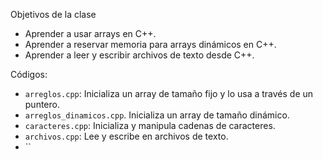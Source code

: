 Objetivos de la clase
- Aprender a usar arrays en C++.
- Aprender a reservar memoria para arrays dinámicos en C++.
- Aprender a leer y escribir archivos de texto desde C++.

Códigos:
- `arreglos.cpp`: Inicializa un array de tamaño fijo y lo usa a través de un puntero.
- `arreglos_dinamicos.cpp`. Inicializa un array de tamaño dinámico.
- `caracteres.cpp`: Inicializa y manipula cadenas de caracteres.
- `archivos.cpp`: Lee y escribe en archivos de texto.
- ``
